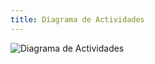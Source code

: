 ```yaml
---
title: Diagrama de Actividades
---
```


![Diagrama de Actividades](/docs/diagramas/diagrama_de_actividades.png)
